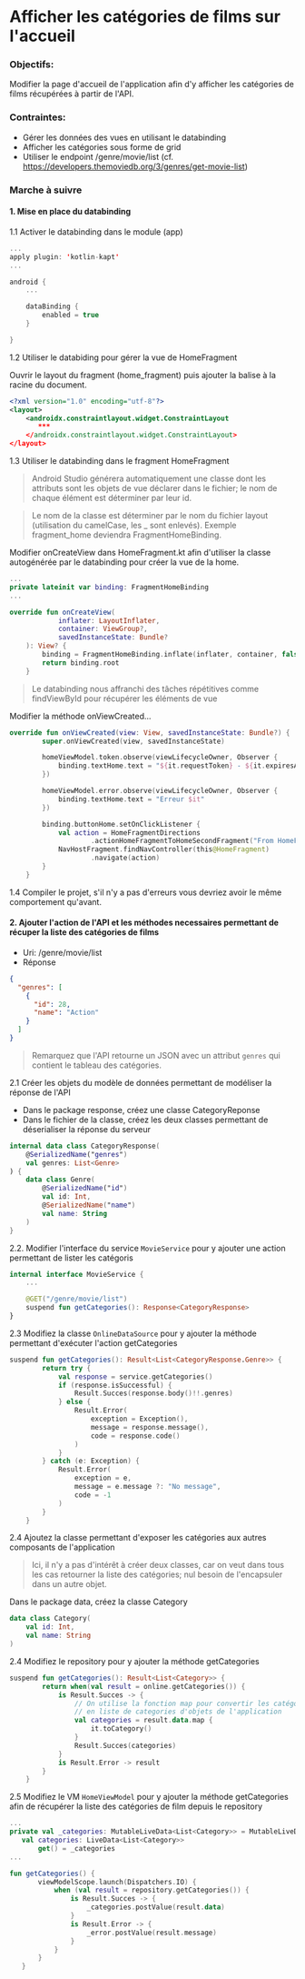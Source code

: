 # Afficher les catégories de films sur l'accueil 

### Objectifs: 
Modifier la page d'accueil de l'application afin d'y afficher les catégories de films récupérées à partir de l'API. 

### Contraintes: 
- Gérer les données des vues en utilisant le databinding 
- Afficher les catégories sous forme de grid 
- Utiliser le endpoint /genre/movie/list (cf. https://developers.themoviedb.org/3/genres/get-movie-list)

### Marche à suivre 

#### 1. Mise en place du databinding 

1.1 Activer le databinding dans le module (app)

```kotlin
...
apply plugin: 'kotlin-kapt'
...

android {
    ...

    dataBinding {
        enabled = true
    }

}

```

1.2 Utiliser le databiding pour gérer la vue de HomeFragment

Ouvrir le layout du fragment (home_fragment) puis ajouter la balise <layout> </layout> à la racine du document. 
```xml
<?xml version="1.0" encoding="utf-8"?>
<layout>
    <androidx.constraintlayout.widget.ConstraintLayout
       ***
    </androidx.constraintlayout.widget.ConstraintLayout>
</layout>
```

1.3 Utiliser le databinding dans le fragment HomeFragment 

> Android Studio générera automatiquement une classe dont les attributs sont les objets de vue déclarer dans le fichier; le nom de chaque élément est déterminer par leur id.

> Le nom de la classe est déterminer par le nom du fichier layout (utilisation du camelCase, les _ sont enlevés). Exemple fragment_home deviendra FragmentHomeBinding. 

Modifier onCreateView dans HomeFragment.kt afin d'utiliser la classe autogénérée par le databinding pour créer la vue de la home. 

```kotlin
...
private lateinit var binding: FragmentHomeBinding
...

override fun onCreateView(
            inflater: LayoutInflater,
            container: ViewGroup?,
            savedInstanceState: Bundle?
    ): View? {
        binding = FragmentHomeBinding.inflate(inflater, container, false)
        return binding.root
    }
```
> Le databinding nous affranchi des tâches répétitives comme findViewById pour récupérer les éléments de vue 

Modifier la méthode onViewCreated...
```kotlin
override fun onViewCreated(view: View, savedInstanceState: Bundle?) {
        super.onViewCreated(view, savedInstanceState)

        homeViewModel.token.observe(viewLifecycleOwner, Observer {
            binding.textHome.text = "${it.requestToken} - ${it.expiresAt}"
        })

        homeViewModel.error.observe(viewLifecycleOwner, Observer {
            binding.textHome.text = "Erreur $it"
        })

        binding.buttonHome.setOnClickListener {
            val action = HomeFragmentDirections
                    .actionHomeFragmentToHomeSecondFragment("From HomeFragment")
            NavHostFragment.findNavController(this@HomeFragment)
                    .navigate(action)
        }
    }
``` 

1.4 Compiler le projet, s'il n'y a pas d'erreurs vous devriez avoir le même comportement qu'avant. 

#### 2. Ajouter l'action de l'API et les méthodes necessaires permettant de récuper la liste des catégories de films 

* Uri: /genre/movie/list
* Réponse
````json
{
  "genres": [
    {
      "id": 28,
      "name": "Action"
    }
  ]
}
````
> Remarquez que l'API retourne un JSON avec un attribut `genres` qui contient le tableau des catégories. 

2.1 Créer les objets du modèle de données permettant de modéliser la réponse de l'API 

- Dans le package response, créez une classe CategoryReponse 
- Dans le fichier de la classe, créez les deux classes permettant de déserialiser la réponse du serveur 

```kotlin 
internal data class CategoryResponse(
    @SerializedName("genres")
    val genres: List<Genre>
) {
    data class Genre(
        @SerializedName("id")
        val id: Int,
        @SerializedName("name")
        val name: String
    )
}
```


2.2. Modifier l'interface du service `MovieService` pour y ajouter une action permettant de lister les catégoris

```kotlin
internal interface MovieService {
    ...

    @GET("/genre/movie/list")
    suspend fun getCategories(): Response<CategoryResponse>
}

``` 

2.3 Modifiez la classe `OnlineDataSource` pour y ajouter la méthode permettant d'exécuter l'action getCategories 

```kotlin
suspend fun getCategories(): Result<List<CategoryResponse.Genre>> {
        return try {
            val response = service.getCategories()
            if (response.isSuccessful) {
                Result.Succes(response.body()!!.genres)
            } else {
                Result.Error(
                    exception = Exception(),
                    message = response.message(),
                    code = response.code()
                )
            }
        } catch (e: Exception) {
            Result.Error(
                exception = e,
                message = e.message ?: "No message",
                code = -1
            )
        }
    }
   ```
2.4 Ajoutez la classe permettant d'exposer les catégories aux autres composants de l'application 
> Ici, il n'y a pas d'intérêt à créer deux classes, car on veut dans tous les cas retourner la liste des catégories; nul besoin de l'encapsuler dans un autre objet. 

Dans le package data, créez la classe Category 
```kotlin 
data class Category(
    val id: Int,
    val name: String
)
```

2.4 Modifiez le repository pour y ajouter la méthode getCategories 

```kotlin
suspend fun getCategories(): Result<List<Category>> {
        return when(val result = online.getCategories()) {
            is Result.Succes -> {
                // On utilise la fonction map pour convertir les catégories de la réponse serveur
                // en liste de categories d'objets de l'application
                val categories = result.data.map {
                    it.toCategory()
                }
                Result.Succes(categories)
            }
            is Result.Error -> result
        }
    }
 ```
 
 2.5 Modifiez le VM `HomeViewModel` pour y ajouter la méthode getCategories afin de récupérer la liste des catégories de film depuis le repository
 
 ```kotlin
 ...
 private val _categories: MutableLiveData<List<Category>> = MutableLiveData()
    val categories: LiveData<List<Category>>
        get() = _categories
 ...
 
 fun getCategories() {
        viewModelScope.launch(Dispatchers.IO) {
            when (val result = repository.getCategories()) {
                is Result.Succes -> {
                    _categories.postValue(result.data)
                }
                is Result.Error -> {
                    _error.postValue(result.message)
                }
            }
        }
    }
 ```





